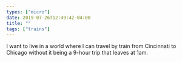 ```yaml
---
types: ["micro"]
date: 2019-07-26T12:49:42-04:00
title: ""
tags: ["trains"]
---
```

I want to live in a world where I can travel by train from Cincinnati to Chicago without it being a 9-hour trip that leaves at 1am.
